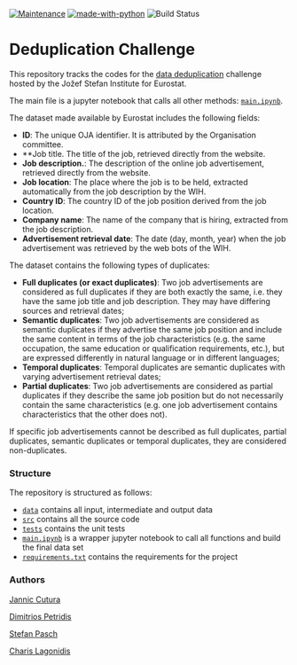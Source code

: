 [![Maintenance](https://img.shields.io/badge/Maintained%3F-yes-green.svg)](https://GitHub.com/Naereen/StrapDown.js/graphs/commit-activity) [![made-with-python](https://img.shields.io/badge/Made%20with-Python-1f425f.svg)](https://www.python.org/)
 ![Build Status](https://github.com/Dim10p/deduplication-challenge/actions/workflows/unit-tests.yml/badge.svg)

# Deduplication Challenge
This repository tracks the codes for the [data deduplication](https://statistics-awards.eu/competitions/4#learn_the_details) challenge hosted by the Jožef Stefan Institute for Eurostat.

The main file is a jupyter notebook that calls all other methods: [`main.ipynb`](main.ipynb).


The dataset made available by Eurostat includes the following fields:
 - **ID**: The unique OJA identifier. It is attributed by the Organisation committee.
 - **Job title. The title of the job, retrieved directly from the website.
 - **Job description.**: The description of the online job advertisement, retrieved directly from the website.
 - **Job location**: The place where the job is to be held, extracted automatically from the job description by the WIH.
 - **Country ID**: The country ID of the job position derived from the job location.
 - **Company name**: The name of the company that is hiring, extracted from the job description.
 - **Advertisement retrieval date**: The date (day, month, year) when the job advertisement was retrieved by the web bots of the WIH.

The dataset contains the following types of duplicates:

 - **Full duplicates (or exact duplicates)**: Two job advertisements are considered as full duplicates if they are both exactly the same, i.e. they have the same job title and job description. They may have differing sources and retrieval dates;
 - **Semantic duplicates**: Two job advertisements are considered as semantic duplicates if they advertise the same job position and include the same content in terms of the job characteristics (e.g. the same occupation, the same education or qualification requirements, etc.), but are expressed differently in natural language or in different languages;
- **Temporal duplicates**: Temporal duplicates are semantic duplicates with varying advertisement retrieval dates;
- **Partial duplicates**: Two job advertisements are considered as partial duplicates if they describe the same job position but do not necessarily contain the same characteristics (e.g. one job advertisement contains characteristics that the other does not).

If specific job advertisements cannot be described as full duplicates, partial duplicates, semantic duplicates or temporal duplicates, they are considered non-duplicates.


### Structure
The repository is structured as follows: 

 - [`data`](data/) contains all input, intermediate and output data
 - [`src`](src/) contains all the source code
 - [`tests`](tests/) contains the unit tests 
 - [`main.ipynb`](main.ipynb) is a wrapper jupyter notebook to call all functions and build the final data set
 - [`requirements.txt`](requirements.txt) contains the requirements for the project


### Authors
[Jannic Cutura](https://github.com/JannicCutura)

[Dimitrios Petridis](https://github.com/dim10P)

[Stefan Pasch](https://github.com/Stefan-Pasch)

[Charis Lagonidis](https://github.com/charlago)